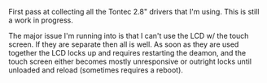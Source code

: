 First pass at collecting all the Tontec 2.8" drivers that I'm using.  This is still a work in progress.

The major issue I'm running into is that I can't use the LCD w/ the touch
screen.  If they are separate then all is well.  As soon as they are used 
together the LCD locks up and requires restarting the deamon, and the touch 
screen either becomes mostly unresponsive or outright locks until unloaded
and reload (sometimes requires a reboot).

